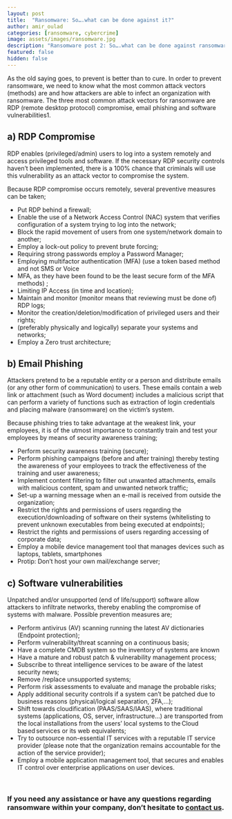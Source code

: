 ```yaml
---
layout: post
title:  "Ransomware: So….what can be done against it?"
author: amir_oulad
categories: [ransomware, cybercrime]
image: assets/images/ransomware.jpg
description: "Ransomware post 2: So….what can be done against ransomware"
featured: false
hidden: false
---
```


As the old saying goes, to prevent is better than to cure. In order to prevent ransomware, we need to know what the most common attack vectors (methods) are and how attackers are able to infect an organization with ransomware. 
The three most common attack vectors for ransomware are RDP (remote desktop protocol) compromise, email phishing and software vulnerabilities1.  

## a) RDP Compromise 

RDP enables (privileged/admin) users to log into a system remotely and access privileged tools and software. If the necessary RDP security controls haven’t been implemented, there is a 100% chance that criminals will use this vulnerability as an attack vector to compromise the system. <br>

Because RDP compromise occurs remotely, several preventive measures can be taken; 
* Put RDP behind a firewall; 
* Enable the use of a Network Access Control (NAC) system that verifies configuration of a system trying to log into the network; 
* Block the rapid movement of users from one system/network domain to another; 
* Employ a lock-out policy to prevent brute forcing; 
* Requiring strong passwords employ a Password Manager; 
* Employing multifactor authentication (MFA) (use a token based method and not SMS or Voice 
* MFA, as they have been found to be the least secure form of the MFA methods) ; 
* Limiting IP Access (in time and location); 
* Maintain and monitor (monitor means that reviewing must be done of) RDP logs;  
* Monitor the creation/deletion/modification of privileged users and their rights; 
* (preferably physically and logically) separate your systems and networks; 
* Employ a Zero trust architecture; 

## b) Email Phishing 

Attackers pretend to be a reputable entity or a person and distribute emails (or any other form of communication) to users. These emails contain a web link or attachment (such as Word document) includes a malicious script that can perform a variety of functions such as extraction of login credentials and placing malware (ransomware) on the victim’s system. <br>

Because phishing tries to take advantage at the weakest link, your employees, it is of the utmost importance to constantly train and test your employees by means of security awareness training; 

* Perform security awareness training (secure); 
* Perform phishing campaigns (before and after training) thereby testing the awareness of your employees to track the effectiveness of the training and user awareness; 
* Implement content filtering to filter out unwanted attachments, emails with malicious content, spam and unwanted network traffic; 
* Set-up a warning message when an e-mail is received from outside the organization; 
* Restrict the rights and permissions of users regarding the execution/downloading of software on their systems (whitelisting to prevent unknown executables from being executed at endpoints); 
* Restrict the rights and permissions of users regarding accessing of corporate data; 
* Employ a mobile device management tool that manages devices such as laptops, tablets, smartphones 
* Protip: Don’t host your own mail/exchange server; 

## c) Software vulnerabilities 

Unpatched and/or unsupported (end of life/support) software allow attackers to infiltrate networks, thereby enabling the compromise of systems with malware. Possible prevention measures are; 
<br>
* Perform antivirus (AV) scanning running the latest AV dictionaries (Endpoint protection); 
* Perform vulnerability/threat scanning on a continuous basis; 
* Have a complete CMDB system so the inventory of systems are known 
* Have a mature and robust patch & vulnerability management process; 
* Subscribe to threat intelligence services to be aware of the latest security news; 
* Remove /replace unsupported systems; 
* Perform risk assessments to evaluate and manage the probable risks; 
* Apply additional security controls if a system can’t be patched due to business reasons (physical/logical separation, 2FA,…); 
* Shift towards cloudification (PAAS/SAAS/IAAS), where traditional systems (applications, OS, server, infrastructure…) are transported from the local installations from the users’ local systems to the Cloud based services or its web equivalents; 
* Try to outsource non-essential IT services with a reputable IT service provider (please note that the organization remains accountable for the action of the service provider); 
* Employ a mobile application management tool, that secures and enables IT control over enterprise applications on user devices. 
<br>


### If you need any assistance or have any questions regarding ransomware within your company, don’t hesitate to [contact us](https://www.ordina.be/diensten/security-and-privacy/).
